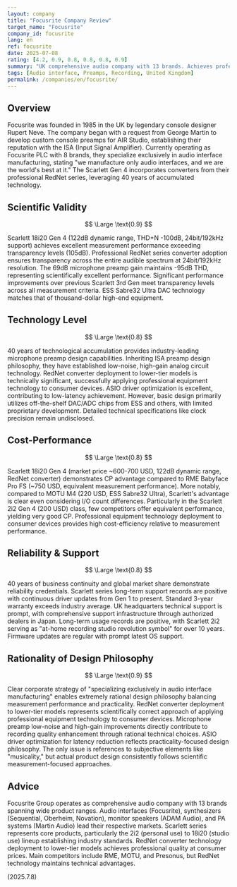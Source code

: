 ```yaml
---
layout: company
title: "Focusrite Company Review"
target_name: "Focusrite"
company_id: focusrite
lang: en
ref: focusrite
date: 2025-07-08
rating: [4.2, 0.9, 0.8, 0.8, 0.8, 0.9]
summary: "UK comprehensive audio company with 13 brands. Achieves professional quality at consumer prices through RedNet technology."
tags: [Audio interface, Preamps, Recording, United Kingdom]
permalink: /companies/en/focusrite/
---
```

## Overview

Focusrite was founded in 1985 in the UK by legendary console designer Rupert Neve. The company began with a request from George Martin to develop custom console preamps for AIR Studio, establishing their reputation with the ISA (Input Signal Amplifier). Currently operating as Focusrite PLC with 8 brands, they specialize exclusively in audio interface manufacturing, stating "we manufacture only audio interfaces, and we are the world's best at it." The Scarlett Gen 4 incorporates converters from their professional RedNet series, leveraging 40 years of accumulated technology.

## Scientific Validity

$$ \Large \text{0.9} $$

Scarlett 18i20 Gen 4 (122dB dynamic range, THD+N -100dB, 24bit/192kHz support) achieves excellent measurement performance exceeding transparency levels (105dB). Professional RedNet series converter adoption ensures transparency across the entire audible spectrum at 24bit/192kHz resolution. The 69dB microphone preamp gain maintains -95dB THD, representing scientifically excellent performance. Significant performance improvements over previous Scarlett 3rd Gen meet transparency levels across all measurement criteria. ESS Sabre32 Ultra DAC technology matches that of thousand-dollar high-end equipment.

## Technology Level

$$ \Large \text{0.8} $$

40 years of technological accumulation provides industry-leading microphone preamp design capabilities. Inheriting ISA preamp design philosophy, they have established low-noise, high-gain analog circuit technology. RedNet converter deployment to lower-tier models is technically significant, successfully applying professional equipment technology to consumer devices. ASIO driver optimization is excellent, contributing to low-latency achievement. However, basic design primarily utilizes off-the-shelf DAC/ADC chips from ESS and others, with limited proprietary development. Detailed technical specifications like clock precision remain undisclosed.

## Cost-Performance

$$ \Large \text{0.8} $$

Scarlett 18i20 Gen 4 (market price ~600-700 USD, 122dB dynamic range, RedNet converter) demonstrates CP advantage compared to RME Babyface Pro FS (~750 USD, equivalent measurement performance). More notably, compared to MOTU M4 (220 USD, ESS Sabre32 Ultra), Scarlett's advantage is clear even considering I/O count differences. Particularly in the Scarlett 2i2 Gen 4 (200 USD) class, few competitors offer equivalent performance, yielding very good CP. Professional equipment technology deployment to consumer devices provides high cost-efficiency relative to measurement performance.

## Reliability & Support

$$ \Large \text{0.8} $$

40 years of business continuity and global market share demonstrate reliability credentials. Scarlett series long-term support records are positive with continuous driver updates from Gen 1 to present. Standard 3-year warranty exceeds industry average. UK headquarters technical support is prompt, with comprehensive support infrastructure through authorized dealers in Japan. Long-term usage records are positive, with Scarlett 2i2 serving as "at-home recording studio revolution symbol" for over 10 years. Firmware updates are regular with prompt latest OS support.

## Rationality of Design Philosophy

$$ \Large \text{0.9} $$

Clear corporate strategy of "specializing exclusively in audio interface manufacturing" enables extremely rational design philosophy balancing measurement performance and practicality. RedNet converter deployment to lower-tier models represents scientifically correct approach of applying professional equipment technology to consumer devices. Microphone preamp low-noise and high-gain improvements directly contribute to recording quality enhancement through rational technical choices. ASIO driver optimization for latency reduction reflects practicality-focused design philosophy. The only issue is references to subjective elements like "musicality," but actual product design consistently follows scientific measurement-focused approaches.

## Advice

Focusrite Group operates as comprehensive audio company with 13 brands spanning wide product ranges. Audio interfaces (Focusrite), synthesizers (Sequential, Oberheim, Novation), monitor speakers (ADAM Audio), and PA systems (Martin Audio) lead their respective markets. Scarlett series represents core products, particularly the 2i2 (personal use) to 18i20 (studio use) lineup establishing industry standards. RedNet converter technology deployment to lower-tier models achieves professional quality at consumer prices. Main competitors include RME, MOTU, and Presonus, but RedNet technology maintains technical advantages.

(2025.7.8)